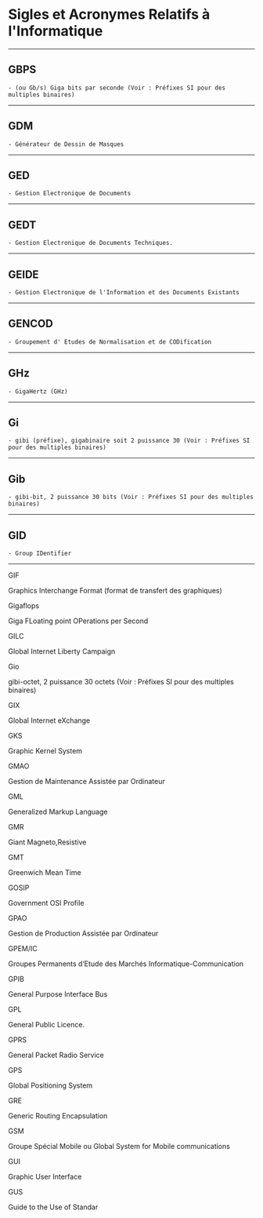 # **Sigles et Acronymes Relatifs à l'Informatique**

---
## **GBPS**

    - (ou Gb/s) Giga bits par seconde (Voir : Préfixes SI pour des multiples binaires)
---
## **GDM**

    - Générateur de Dessin de Masques
---
## **GED**

    - Gestion Electronique de Documents
---
## **GEDT**

    - Gestion Electronique de Documents Techniques.
---
## **GEIDE**

    - Gestion Electronique de l'Information et des Documents Existants
---
## **GENCOD**

    - Groupement d' Etudes de Normalisation et de CODification
---
## **GHz**

    - GigaHertz (GHz)
---
## **Gi**

    - gibi (préfixe), gigabinaire soit 2 puissance 30 (Voir : Préfixes SI pour des multiples binaires)
---
## **Gib**

    - gibi-bit, 2 puissance 30 bits (Voir : Préfixes SI pour des multiples binaires)
---
## **GID**

    - Group IDentifier
---
GIF

Graphics Interchange Format (format de transfert des graphiques)

Gigaflops

Giga FLoating point OPerations per Second

GILC

Global Internet Liberty Campaign

Gio

gibi-octet, 2 puissance 30 octets (Voir : Préfixes SI pour des multiples binaires)

GIX

Global Internet eXchange

GKS

Graphic Kernel System

GMAO

Gestion de Maintenance Assistée par Ordinateur

GML

Generalized Markup Language

GMR

Giant Magneto,Resistive

GMT

Greenwich Mean Time

GOSIP

Government OSI Profile

GPAO

Gestion de Production Assistée par Ordinateur

GPEM/IC

Groupes Permanents d’Etude des Marchés Informatique-Communication

GPIB

General Purpose Interface Bus

GPL

General Public Licence.

GPRS

General Packet Radio Service

GPS

Global Positioning System

GRE

Generic Routing Encapsulation

GSM

Groupe Spécial Mobile ou Global System for Mobile communications

GUI

Graphic User Interface

GUS

Guide to the Use of Standar